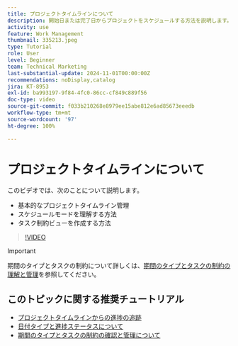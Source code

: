 ```yaml
---
title: プロジェクトタイムラインについて
description: 開始日または完了日からプロジェクトをスケジュールする方法を説明します。 次に、期間、先行タスク、タスクの制約がプロジェクトプランに与える影響を説明します。
activity: use
feature: Work Management
thumbnail: 335213.jpeg
type: Tutorial
role: User
level: Beginner
team: Technical Marketing
last-substantial-update: 2024-11-01T00:00:00Z
recommendations: noDisplay,catalog
jira: KT-8953
exl-id: ba993197-9f84-4fc0-86cc-cf849c889f56
doc-type: video
source-git-commit: f033b210268e8979ee15abe812e6ad85673eeedb
workflow-type: tm+mt
source-wordcount: '97'
ht-degree: 100%

---
```


# プロジェクトタイムラインについて

このビデオでは、次のことについて説明します。

* 基本的なプロジェクトタイムライン管理
* スケジュールモードを理解する方法
* タスク制約ビューを作成する方法

>[!VIDEO](https://video.tv.adobe.com/v/335213/?quality=12&learn=on)

>[!IMPORTANT]
>
>期間のタイプとタスクの制約について詳しくは、[期間のタイプとタスクの制約の理解と管理](/help/manage-work/intermediate-projects/understand-and-manage-duration-types-and-task-constraints.md)を参照してください。

## このトピックに関する推奨チュートリアル

* [プロジェクトタイムラインからの進捗の追跡](/help/manage-work/project-timelines/track-work-progress-from-the-project-timeline.md)
* [日付タイプと進捗ステータスについて](/help/manage-work/project-timelines/understand-task-dates-and-progress-status.md)
* [期間のタイプとタスクの制約の確認と管理について](/help/manage-work/intermediate-projects/understand-and-manage-duration-types-and-task-constraints.md)

